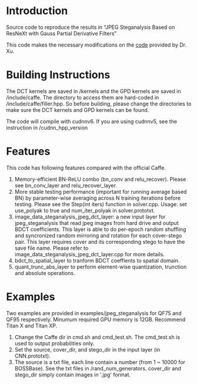 # Introduction

Source code to reproduce the results in “JPEG Steganalysis Based on ResNeXt with Gauss Partial Derivative Filters” 


This code makes the necessary modifications on the [code](https://github.com/GuanshuoXu/caffe_deep_learning_for_steganalysis) provided by Dr. Xu.
# Building Instructions

The DCT kernels are saved in /kernels and the GPD kernels are saved in /include/caffe. The directory to access them are hard-coded in /include/caffe/filler.hpp. So before building, please change the directories to make sure the DCT kernels and GPD kernels can be found.

The code will compile with cudnnv6. If you are using cudnnv5, see the instruction in /cudnn_hpp_version

# Features
This code has following features compared with the official Caffe.

1) Memory-efficient BN-ReLU combo (bn_conv and relu_recover). Please see bn_conv_layer and relu_recover_layer.
2) More stable testing performance (important for running average based BN) by parameter-wise averaging across N training iterations before testing. Please see the Step(int iters) function in solver.cpp. Usage: set use_polyak to true and  num_iter_polyak in solver.prototxt.
3) image_data_steganalysis_jpeg_dct_layer: a new input layer for jpeg_steganalysis that read jpeg images from hard drive and output BDCT coefficients. This layer is able to do per-epoch random shuffling and syncronized random mirroring and rotation for each cover-stego pair. This layer requires cover and its corresponding stego to have the save file name. Please refer to image_data_steganalysis_jpeg_dct_layer.cpp for more details.
4) bdct_to_spatial_layer to tranform BDCT coeffients to spatial domain.
5) quant_trunc_abs_layer to perform element-wise quantization, trunction and absolute operations.

# Examples
Two examples are provided in examples/jpeg_steganalysis for QF75 and QF95 respectively. Minumum required GPU memory is 12GB. Recommend Titan X and Titan XP.

1) Change the Caffe dir in cmd.sh and cmd_test.sh. The cmd_test.sh is used to output probabilities only.
2) Set the source, cover_dir, and stego_dir in the input layer (in CNN.prototxt).
3) The source is a txt file, each line contain a number (from 1 ~ 10000 for BOSSBase). See the txt files in /rand_num_generators. cover_dir and stego_dir simply contain images in '.jpg' format.
